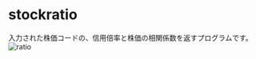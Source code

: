 # stockratio
入力された株価コードの、信用倍率と株価の相関係数を返すプログラムです。
![ratio](https://user-images.githubusercontent.com/20613753/83940448-06d07a00-a81f-11ea-8342-2c835cebb777.gif)

